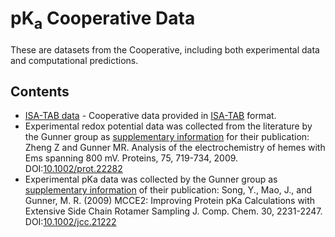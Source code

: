pK<sub>a</sub> Cooperative Data
=======

These are datasets from the Cooperative, including both experimental data and computational predictions.

Contents
--------

* [ISA-TAB data](isa-tab) - Cooperative data provided in [ISA-TAB](http://isa-tools.org/) format.
* Experimental redox potential data was collected from the literature by the Gunner group as [supplementary information](Zhong2009-supporting.pdf) for their publication:  Zheng Z and Gunner MR. Analysis of the electrochemistry of hemes with Ems spanning 800 mV. Proteins, 75, 719-734, 2009. DOI:[10.1002/prot.22282](http://dx.doi.org/10.1002/prot.22282)
* Experimental pKa data was collected by the Gunner group as [supplementary information](Song2009-supporting.pdf) of their publication:  Song, Y., Mao, J., and Gunner, M. R. (2009) MCCE2: Improving Protein pKa Calculations with Extensive Side Chain Rotamer Sampling J. Comp. Chem. 30, 2231-2247. DOI:[10.1002/jcc.21222](http://dx.doi.org/10.1002/jcc.21222)
